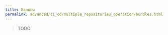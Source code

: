 ```yaml
---
title: Бандлы
permalink: advanced/ci_cd/multiple_repositories_operation/bundles.html
---
```


> TODO
